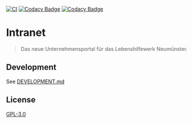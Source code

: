 [![CI](https://github.com/actcoding/intranet/actions/workflows/ci.yml/badge.svg)](https://github.com/actcoding/intranet/actions/workflows/ci.yml)
[![Codacy Badge](https://app.codacy.com/project/badge/Grade/7136afa2fd794364a81f9b6eadaab094)](https://app.codacy.com/gh/actcoding/intranet/dashboard?utm_source=gh&utm_medium=referral&utm_content=&utm_campaign=Badge_grade)
[![Codacy Badge](https://app.codacy.com/project/badge/Coverage/7136afa2fd794364a81f9b6eadaab094)](https://app.codacy.com/gh/actcoding/intranet/dashboard?utm_source=gh&utm_medium=referral&utm_content=&utm_campaign=Badge_coverage)

# Intranet

> Das neue Unternehmensportal für das Lebenshilfewerk Neumünster.

## Development

See [DEVELOPMENT.md](DEVELOPMENT.md)

## License

[GPL-3.0](LICENSE)

